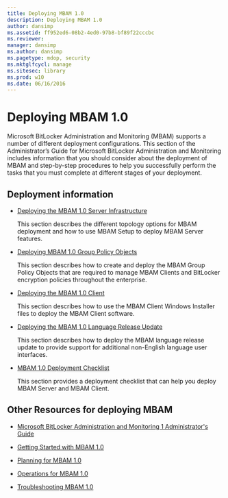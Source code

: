 ```yaml
---
title: Deploying MBAM 1.0
description: Deploying MBAM 1.0
author: dansimp
ms.assetid: ff952ed6-08b2-4ed0-97b8-bf89f22cccbc
ms.reviewer: 
manager: dansimp
ms.author: dansimp
ms.pagetype: mdop, security
ms.mktglfcycl: manage
ms.sitesec: library
ms.prod: w10
ms.date: 06/16/2016
---
```



# Deploying MBAM 1.0


Microsoft BitLocker Administration and Monitoring (MBAM) supports a number of different deployment configurations. This section of the Administrator’s Guide for Microsoft BitLocker Administration and Monitoring includes information that you should consider about the deployment of MBAM and step-by-step procedures to help you successfully perform the tasks that you must complete at different stages of your deployment.

## Deployment information


-   [Deploying the MBAM 1.0 Server Infrastructure](deploying-the-mbam-10-server-infrastructure.md)

    This section describes the different topology options for MBAM deployment and how to use MBAM Setup to deploy MBAM Server features.

-   [Deploying MBAM 1.0 Group Policy Objects](deploying-mbam-10-group-policy-objects.md)

    This section describes how to create and deploy the MBAM Group Policy Objects that are required to manage MBAM Clients and BitLocker encryption policies throughout the enterprise.

-   [Deploying the MBAM 1.0 Client](deploying-the-mbam-10-client.md)

    This section describes how to use the MBAM Client Windows Installer files to deploy the MBAM Client software.

-   [Deploying the MBAM 1.0 Language Release Update](deploying-the-mbam-10-language-release-update.md)

    This section describes how to deploy the MBAM language release update to provide support for additional non-English language user interfaces.

-   [MBAM 1.0 Deployment Checklist](mbam-10-deployment-checklist.md)

    This section provides a deployment checklist that can help you deploy MBAM Server and MBAM Client.

## Other Resources for deploying MBAM


-   [Microsoft BitLocker Administration and Monitoring 1 Administrator's Guide](index.md)

-   [Getting Started with MBAM 1.0](getting-started-with-mbam-10.md)

-   [Planning for MBAM 1.0](planning-for-mbam-10.md)

-   [Operations for MBAM 1.0](operations-for-mbam-10.md)

-   [Troubleshooting MBAM 1.0](troubleshooting-mbam-10.md)

 

 






